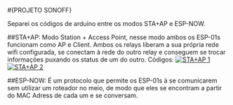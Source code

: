 #{PROJETO SONOFF}

Separei os códigos de arduíno entre os modos STA+AP e ESP-NOW.

##STA+AP: Modo Station + Access Point, nesse modo ambos os ESP-01s funcionam como AP e Client.
        Ambos os relays liberam a sua própria rede wifi configurada, se conectam à rede do outro relay e conseguem se trocar informações puxando os status de um do outro.
        Códigos: [![STA+AP 1](https://img.shields.io/badge/Abrir%20código-Arduino-green)](STAAP1.ino)
                 [![STA+AP 2](https://img.shields.io/badge/Abrir%20código-Arduino-green)](STAAP2.ino)

##ESP-NOW: É um protocolo que permite os ESP-01s à se comunicarem sem utilizar um roteador no meio, de modo que eles se encontram a partir do MAC Adress de cada um e se conversam.